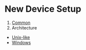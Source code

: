 # New Device Setup

1. [Common](./common)
2. Architecture
  * [Unix-like](./unix-like)
  * [Windows](./windows)
